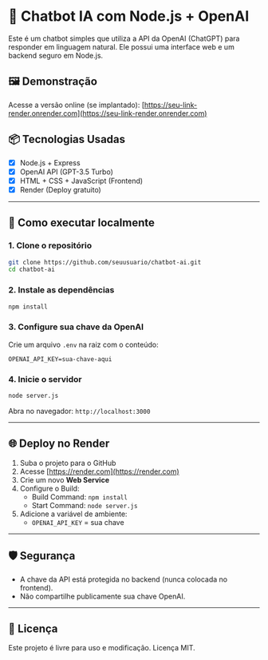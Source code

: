 # 🤖 Chatbot IA com Node.js + OpenAI

Este é um chatbot simples que utiliza a API da OpenAI (ChatGPT) para responder em linguagem natural. Ele possui uma interface web e um backend seguro em Node.js.

## 🖼️ Demonstração
Acesse a versão online (se implantado): [https://seu-link-render.onrender.com](https://seu-link-render.onrender.com)

## 📦 Tecnologias Usadas

- [x] Node.js + Express
- [x] OpenAI API (GPT-3.5 Turbo)
- [x] HTML + CSS + JavaScript (Frontend)
- [x] Render (Deploy gratuito)

---

## 🚀 Como executar localmente

### 1. Clone o repositório
```bash
git clone https://github.com/seuusuario/chatbot-ai.git
cd chatbot-ai
```

### 2. Instale as dependências
```bash
npm install
```

### 3. Configure sua chave da OpenAI
Crie um arquivo `.env` na raiz com o conteúdo:

```env
OPENAI_API_KEY=sua-chave-aqui
```

### 4. Inicie o servidor
```bash
node server.js
```

Abra no navegador: `http://localhost:3000`

---

## 🌐 Deploy no Render

1. Suba o projeto para o GitHub
2. Acesse [https://render.com](https://render.com)
3. Crie um novo **Web Service**
4. Configure o Build:
   - Build Command: `npm install`
   - Start Command: `node server.js`
5. Adicione a variável de ambiente:
   - `OPENAI_API_KEY` = sua chave

---

## 🛡️ Segurança

- A chave da API está protegida no backend (nunca colocada no frontend).
- Não compartilhe publicamente sua chave OpenAI.

---

## 📄 Licença

Este projeto é livre para uso e modificação. Licença MIT.
